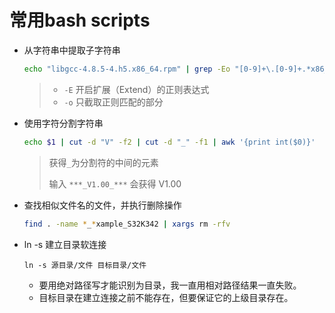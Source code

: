 # 常用bash scripts

- 从字符串中提取子字符串
  ```bash
  echo "libgcc-4.8.5-4.h5.x86_64.rpm" | grep -Eo "[0-9]+\.[0-9]+.*x86_64"
  ```
  >- `-E` 开启扩展（Extend）的正则表达式
  >- `-o` 只截取正则匹配的部分

- 使用字符分割字符串
  ```bash
  echo $1 | cut -d "V" -f2 | cut -d "_" -f1 | awk '{print int($0)}'
  ```
  >获得`_`为分割符的中间的元素
  >
  >输入 `***_V1.00_***` 会获得 V1.00

- 查找相似文件名的文件，并执行删除操作
  ```bash
  find . -name *_*xample_S32K342 | xargs rm -rfv
  ```

- ln -s 建立目录软连接
  ```
  ln -s 源目录/文件 目标目录/文件
  ```
  - 要用绝对路径写才能识别为目录，我一直用相对路径结果一直失败。
  - 目标目录在建立连接之前不能存在，但要保证它的上级目录存在。
  